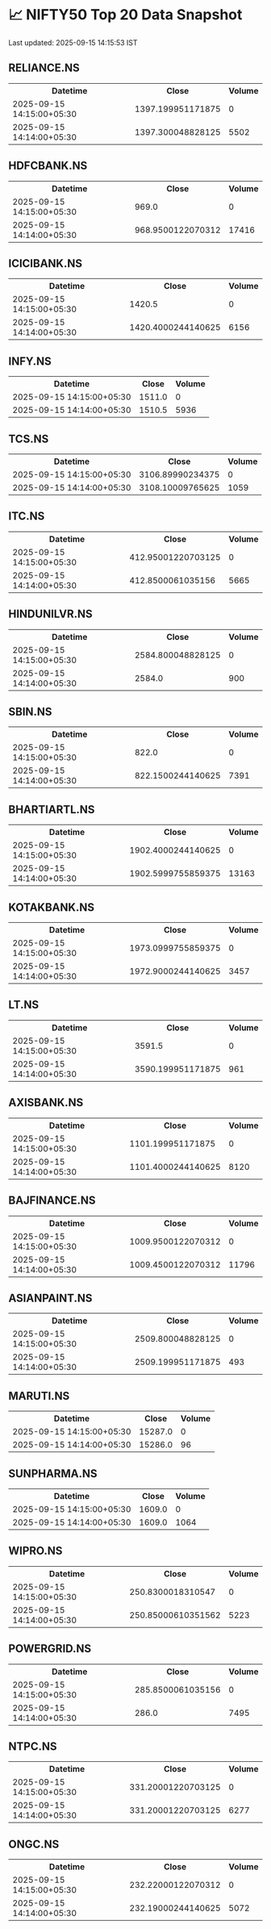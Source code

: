 # 📈 NIFTY50 Top 20 Data Snapshot

Last updated: 2025-09-15 14:15:53 IST

## RELIANCE.NS

<table>
  <tr><th>Datetime</th><th>Close</th><th>Volume</th></tr>
  <tr><td>2025-09-15 14:15:00+05:30</td><td>1397.199951171875</td><td>0</td></tr>
  <tr><td>2025-09-15 14:14:00+05:30</td><td>1397.300048828125</td><td>5502</td></tr>
</table>

## HDFCBANK.NS

<table>
  <tr><th>Datetime</th><th>Close</th><th>Volume</th></tr>
  <tr><td>2025-09-15 14:15:00+05:30</td><td>969.0</td><td>0</td></tr>
  <tr><td>2025-09-15 14:14:00+05:30</td><td>968.9500122070312</td><td>17416</td></tr>
</table>

## ICICIBANK.NS

<table>
  <tr><th>Datetime</th><th>Close</th><th>Volume</th></tr>
  <tr><td>2025-09-15 14:15:00+05:30</td><td>1420.5</td><td>0</td></tr>
  <tr><td>2025-09-15 14:14:00+05:30</td><td>1420.4000244140625</td><td>6156</td></tr>
</table>

## INFY.NS

<table>
  <tr><th>Datetime</th><th>Close</th><th>Volume</th></tr>
  <tr><td>2025-09-15 14:15:00+05:30</td><td>1511.0</td><td>0</td></tr>
  <tr><td>2025-09-15 14:14:00+05:30</td><td>1510.5</td><td>5936</td></tr>
</table>

## TCS.NS

<table>
  <tr><th>Datetime</th><th>Close</th><th>Volume</th></tr>
  <tr><td>2025-09-15 14:15:00+05:30</td><td>3106.89990234375</td><td>0</td></tr>
  <tr><td>2025-09-15 14:14:00+05:30</td><td>3108.10009765625</td><td>1059</td></tr>
</table>

## ITC.NS

<table>
  <tr><th>Datetime</th><th>Close</th><th>Volume</th></tr>
  <tr><td>2025-09-15 14:15:00+05:30</td><td>412.95001220703125</td><td>0</td></tr>
  <tr><td>2025-09-15 14:14:00+05:30</td><td>412.8500061035156</td><td>5665</td></tr>
</table>

## HINDUNILVR.NS

<table>
  <tr><th>Datetime</th><th>Close</th><th>Volume</th></tr>
  <tr><td>2025-09-15 14:15:00+05:30</td><td>2584.800048828125</td><td>0</td></tr>
  <tr><td>2025-09-15 14:14:00+05:30</td><td>2584.0</td><td>900</td></tr>
</table>

## SBIN.NS

<table>
  <tr><th>Datetime</th><th>Close</th><th>Volume</th></tr>
  <tr><td>2025-09-15 14:15:00+05:30</td><td>822.0</td><td>0</td></tr>
  <tr><td>2025-09-15 14:14:00+05:30</td><td>822.1500244140625</td><td>7391</td></tr>
</table>

## BHARTIARTL.NS

<table>
  <tr><th>Datetime</th><th>Close</th><th>Volume</th></tr>
  <tr><td>2025-09-15 14:15:00+05:30</td><td>1902.4000244140625</td><td>0</td></tr>
  <tr><td>2025-09-15 14:14:00+05:30</td><td>1902.5999755859375</td><td>13163</td></tr>
</table>

## KOTAKBANK.NS

<table>
  <tr><th>Datetime</th><th>Close</th><th>Volume</th></tr>
  <tr><td>2025-09-15 14:15:00+05:30</td><td>1973.0999755859375</td><td>0</td></tr>
  <tr><td>2025-09-15 14:14:00+05:30</td><td>1972.9000244140625</td><td>3457</td></tr>
</table>

## LT.NS

<table>
  <tr><th>Datetime</th><th>Close</th><th>Volume</th></tr>
  <tr><td>2025-09-15 14:15:00+05:30</td><td>3591.5</td><td>0</td></tr>
  <tr><td>2025-09-15 14:14:00+05:30</td><td>3590.199951171875</td><td>961</td></tr>
</table>

## AXISBANK.NS

<table>
  <tr><th>Datetime</th><th>Close</th><th>Volume</th></tr>
  <tr><td>2025-09-15 14:15:00+05:30</td><td>1101.199951171875</td><td>0</td></tr>
  <tr><td>2025-09-15 14:14:00+05:30</td><td>1101.4000244140625</td><td>8120</td></tr>
</table>

## BAJFINANCE.NS

<table>
  <tr><th>Datetime</th><th>Close</th><th>Volume</th></tr>
  <tr><td>2025-09-15 14:15:00+05:30</td><td>1009.9500122070312</td><td>0</td></tr>
  <tr><td>2025-09-15 14:14:00+05:30</td><td>1009.4500122070312</td><td>11796</td></tr>
</table>

## ASIANPAINT.NS

<table>
  <tr><th>Datetime</th><th>Close</th><th>Volume</th></tr>
  <tr><td>2025-09-15 14:15:00+05:30</td><td>2509.800048828125</td><td>0</td></tr>
  <tr><td>2025-09-15 14:14:00+05:30</td><td>2509.199951171875</td><td>493</td></tr>
</table>

## MARUTI.NS

<table>
  <tr><th>Datetime</th><th>Close</th><th>Volume</th></tr>
  <tr><td>2025-09-15 14:15:00+05:30</td><td>15287.0</td><td>0</td></tr>
  <tr><td>2025-09-15 14:14:00+05:30</td><td>15286.0</td><td>96</td></tr>
</table>

## SUNPHARMA.NS

<table>
  <tr><th>Datetime</th><th>Close</th><th>Volume</th></tr>
  <tr><td>2025-09-15 14:15:00+05:30</td><td>1609.0</td><td>0</td></tr>
  <tr><td>2025-09-15 14:14:00+05:30</td><td>1609.0</td><td>1064</td></tr>
</table>

## WIPRO.NS

<table>
  <tr><th>Datetime</th><th>Close</th><th>Volume</th></tr>
  <tr><td>2025-09-15 14:15:00+05:30</td><td>250.8300018310547</td><td>0</td></tr>
  <tr><td>2025-09-15 14:14:00+05:30</td><td>250.85000610351562</td><td>5223</td></tr>
</table>

## POWERGRID.NS

<table>
  <tr><th>Datetime</th><th>Close</th><th>Volume</th></tr>
  <tr><td>2025-09-15 14:15:00+05:30</td><td>285.8500061035156</td><td>0</td></tr>
  <tr><td>2025-09-15 14:14:00+05:30</td><td>286.0</td><td>7495</td></tr>
</table>

## NTPC.NS

<table>
  <tr><th>Datetime</th><th>Close</th><th>Volume</th></tr>
  <tr><td>2025-09-15 14:15:00+05:30</td><td>331.20001220703125</td><td>0</td></tr>
  <tr><td>2025-09-15 14:14:00+05:30</td><td>331.20001220703125</td><td>6277</td></tr>
</table>

## ONGC.NS

<table>
  <tr><th>Datetime</th><th>Close</th><th>Volume</th></tr>
  <tr><td>2025-09-15 14:15:00+05:30</td><td>232.22000122070312</td><td>0</td></tr>
  <tr><td>2025-09-15 14:14:00+05:30</td><td>232.19000244140625</td><td>5072</td></tr>
</table>

